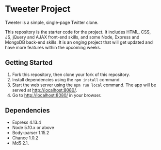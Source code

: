 # Tweeter Project

Tweeter is a simple, single-page Twitter clone.

This repository is the starter code for the project. It includes HTML, CSS, JS, jQuery and AJAX front-end skills, and some Node, Express and MongoDB back-end skills. It is an onging project that will get updated and have more features within the upcoming weeks.

## Getting Started

1. Fork this repository, then clone your fork of this repository.
2. Install dependencies using the `npm install` command.
3. Start the web server using the `npm run local` command. The app will be served at <http://localhost:8080/>.
4. Go to <http://localhost:8080/> in your browser.

## Dependencies

- Express 4.13.4
- Node 5.10.x or above
- Body-parser 1.15.2
- Chance 1.0.2
- Md5 2.1.
